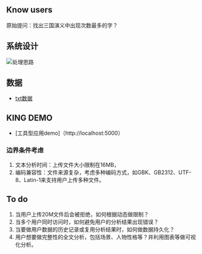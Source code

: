 ## Know users
原始提问：找出三国演义中出现次数最多的字？

## 系统设计
![处理思路](https://github.com/maymayuo/Three-Kindoms/blob/main/designNew.png)

## 数据
- [txt数据](https://txt520.com/mingzhu/43857.html)

## KING DEMO
- [工具型应用demo]（http://localhost:5000）

### 边界条件考虑
1. 文本分析时间：上传文件大小限制在16MB，
2. 编码兼容性：文件来源复杂，考虑多种编码方式，如GBK、GB2312、UTF-8、Latin-1来支持用户上传多种文件。


## To do
1. 当用户上传20M文件后会被拒绝，如何根据动态做限制？
2. 当多个用户同时访问时，如何避免用户的分析结果出现错误？
3. 当要做用户数据的历史记录或复用分析结果时，如何做数据持久化？
4. 用户想要做完整性的全文分析，包括场景、人物性格等？并利用图表等做可视化分析。

